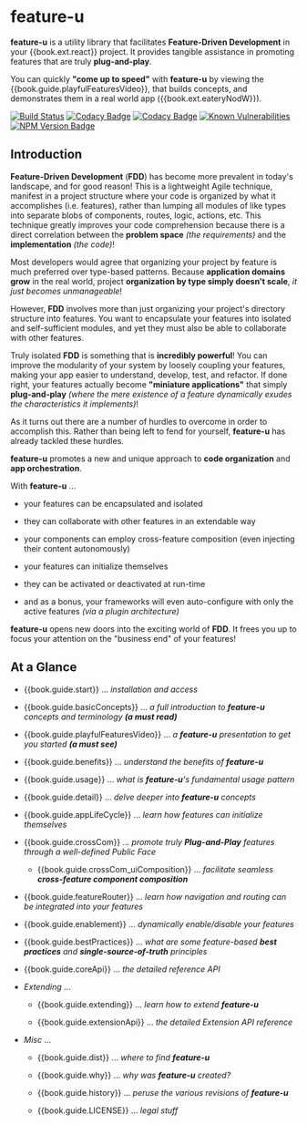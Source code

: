 # feature-u

**feature-u** is a utility library that facilitates **Feature-Driven
Development** in your {{book.ext.react}} project.  It provides
tangible assistance in promoting features that are truly
**plug-and-play**.

You can quickly **"come up to speed"** with **feature-u** by viewing
the {{book.guide.playfulFeaturesVideo}}, that builds concepts, and
demonstrates them in a real world app ({{book.ext.eateryNodW}}).

<!--- Badges for CI Builds ---> 
[![Build Status](https://travis-ci.org/KevinAst/feature-u.svg?branch=master)](https://travis-ci.org/KevinAst/feature-u)
[![Codacy Badge](https://api.codacy.com/project/badge/Grade/c063a6e2859148e8baa89e9369b0fa5d)](https://www.codacy.com/app/KevinAst/feature-u?utm_source=github.com&amp;utm_medium=referral&amp;utm_content=KevinAst/feature-u&amp;utm_campaign=Badge_Grade)
[![Codacy Badge](https://api.codacy.com/project/badge/Coverage/c063a6e2859148e8baa89e9369b0fa5d)](https://www.codacy.com/app/KevinAst/feature-u?utm_source=github.com&utm_medium=referral&utm_content=KevinAst/feature-u&utm_campaign=Badge_Coverage)
[![Known Vulnerabilities](https://snyk.io/test/github/kevinast/feature-u/badge.svg?targetFile=package.json)](https://snyk.io/test/github/kevinast/feature-u?targetFile=package.json)
[![NPM Version Badge](https://img.shields.io/npm/v/feature-u.svg)](https://www.npmjs.com/package/feature-u)


## Introduction

**Feature-Driven Development** (**FDD**) has become more prevalent in
today's landscape, and for good reason!  This is a lightweight Agile
technique, manifest in a project structure where your code is
organized by what it accomplishes (i.e. features), rather than lumping
all modules of like types into separate blobs of components, routes,
logic, actions, etc.  This technique greatly improves your code
comprehension because there is a direct correlation between the
**problem space** _(the requirements)_ and the **implementation**
_(the code)_!

Most developers would agree that organizing your project by feature is
much preferred over type-based patterns.  Because **application
domains grow** in the real world, project **organization by type
simply doesn't scale**, _it just becomes unmanageable_!

However, **FDD** involves more than just organizing your project's
directory structure into features. You want to encapsulate your
features into isolated and self-sufficient modules, and yet they must
also be able to collaborate with other features.

Truly isolated **FDD** is something that is **incredibly powerful**!
You can improve the modularity of your system by loosely coupling your
features, making your app easier to understand, develop, test, and
refactor.  If done right, your features actually become **"miniature
applications"** that simply **plug-and-play** _(where the mere
existence of a feature dynamically exudes the characteristics it
implements)_!
  
As it turns out there are a number of hurdles to overcome in order to
accomplish this. Rather than being left to fend for yourself,
**feature-u** has already tackled these hurdles.

**feature-u** promotes a new and unique approach to **code
organization** and **app orchestration**.

With **feature-u** ...

- your features can be encapsulated and isolated

- they can collaborate with other features in an extendable way

- your components can employ cross-feature composition (even injecting
  their content autonomously)

- your features can initialize themselves

- they can be activated or deactivated at run-time

- and as a bonus, your frameworks will even auto-configure with only
  the active features _(via a plugin architecture)_

**feature-u** opens new doors into the exciting world of **FDD**. It
frees you up to focus your attention on the "business end" of your
features!


## At a Glance

- {{book.guide.start}} ... _installation and access_

- {{book.guide.basicConcepts}} ... _a full introduction to **feature-u** concepts and terminology **(<span class="highlight">a must read</span>)**_

- {{book.guide.playfulFeaturesVideo}} ... _a **feature-u** presentation to get you started **(<span class="highlight">a must see</span>)**_

- {{book.guide.benefits}} ... _understand the benefits of **feature-u**_

- {{book.guide.usage}} ... _what is **feature-u**'s fundamental usage pattern_

- {{book.guide.detail}} ... _delve deeper into **feature-u** concepts_

- {{book.guide.appLifeCycle}} ... _learn how features can initialize themselves_

- {{book.guide.crossCom}} ... _promote truly **Plug-and-Play** features through a well-defined Public Face_

  - {{book.guide.crossCom_uiComposition}} ...  _facilitate seamless **cross-feature component composition**_


- {{book.guide.featureRouter}} ... _learn how navigation and routing can be integrated into your features_

- {{book.guide.enablement}} ... _dynamically enable/disable your features_

- {{book.guide.bestPractices}} ... _what are some feature-based **best practices** and **single-source-of-truth** principles_

- {{book.guide.coreApi}} ... _the detailed reference API_

- _Extending_ ...

  - {{book.guide.extending}} ... _learn how to extend **feature-u**_

  - {{book.guide.extensionApi}} ... _the detailed Extension API reference_

- _Misc_ ...

  - {{book.guide.dist}} ... _where to find **feature-u**_

  - {{book.guide.why}} ... _why was **feature-u** created?_

  - {{book.guide.history}} ... _peruse the various revisions of **feature-u**_

  - {{book.guide.LICENSE}} ... _legal stuff_
